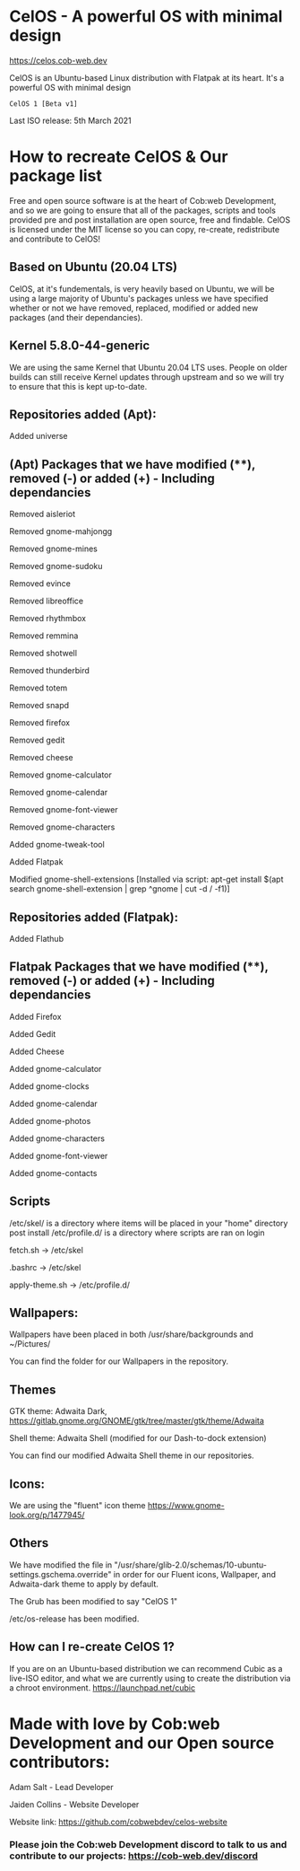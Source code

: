 # CelOS - A powerful OS with minimal design
https://celos.cob-web.dev

CelOS is an Ubuntu-based Linux distribution with Flatpak at its heart. It's a powerful OS with minimal design

`CelOS 1 [Beta v1]`

Last ISO release: 5th March 2021

# How to recreate CelOS & Our package list

Free and open source software is at the heart of Cob:web Development, and so we are going to ensure that all of the packages, scripts and tools provided pre and post installation are open source, free and findable. CelOS is licensed under the MIT license so you can copy, re-create, redistribute and contribute to CelOS!

## Based on Ubuntu (20.04 LTS)

CelOS, at it's fundementals, is very heavily based on Ubuntu, we will be using a large majority of Ubuntu's packages unless we have specified whether or not we have removed, replaced, modified or added new packages (and their dependancies).

## Kernel 5.8.0-44-generic

We are using the same Kernel that Ubuntu 20.04 LTS uses. People on older builds can still receive Kernel updates through upstream and so we will try to ensure that this is kept up-to-date.

## Repositories added (Apt):
Added universe

## (Apt) Packages that we have modified (**), removed (-) or added (+) - Including dependancies

Removed aisleriot

Removed gnome-mahjongg

Removed gnome-mines

Removed gnome-sudoku

Removed evince

Removed libreoffice

Removed rhythmbox

Removed remmina

Removed shotwell

Removed thunderbird

Removed totem

Removed snapd

Removed firefox

Removed gedit

Removed cheese

Removed gnome-calculator

Removed gnome-calendar

Removed gnome-font-viewer

Removed gnome-characters

Added gnome-tweak-tool

Added Flatpak

Modified gnome-shell-extensions [Installed via script: apt-get install $(apt search gnome-shell-extension | grep ^gnome | cut -d / -f1)]

## Repositories added (Flatpak):
Added Flathub

## Flatpak Packages that we have modified (**), removed (-) or added (+) - Including dependancies

Added Firefox

Added Gedit

Added Cheese

Added gnome-calculator

Added gnome-clocks

Added gnome-calendar

Added gnome-photos

Added gnome-characters

Added gnome-font-viewer

Added gnome-contacts

## Scripts

/etc/skel/ is a directory where items will be placed in your "home" directory post install
/etc/profile.d/ is a directory where scripts are ran on login

fetch.sh -> /etc/skel

.bashrc -> /etc/skel

apply-theme.sh -> /etc/profile.d/

## Wallpapers:
Wallpapers have been placed in both /usr/share/backgrounds and ~/Pictures/

You can find the folder for our Wallpapers in the repository.

## Themes

GTK theme: Adwaita Dark,
https://gitlab.gnome.org/GNOME/gtk/tree/master/gtk/theme/Adwaita

Shell theme: Adwaita Shell (modified for our Dash-to-dock extension)

You can find our modified Adwaita Shell theme in our repositories.

## Icons:

We are using the "fluent" icon theme
https://www.gnome-look.org/p/1477945/

## Others

We have modified the file in "/usr/share/glib-2.0/schemas/10-ubuntu-settings.gschema.override" in order for our Fluent icons, Wallpaper, and Adwaita-dark theme to apply by default.

The Grub has been modified to say "CelOS 1"

/etc/os-release has been modified.

## How can I re-create CelOS 1? 

If you are on an Ubuntu-based distribution we can recommend Cubic as a live-ISO editor, and what we are currently using to create the distribution via a chroot environment.
https://launchpad.net/cubic

# Made with love by Cob:web Development and our Open source contributors:

Adam Salt - Lead Developer

Jaiden Collins - Website Developer

Website link: https://github.com/cobwebdev/celos-website

### Please join the Cob:web Development discord to talk to us and contribute to our projects: https://cob-web.dev/discord
